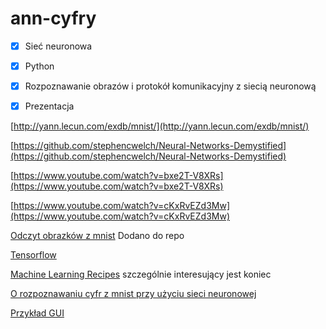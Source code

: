 # ann-cyfry

- [x] Sieć neuronowa
- [x] Python
- [x] Rozpoznawanie obrazów i protokół komunikacyjny z siecią neuronową
- [x] Prezentacja


[http://yann.lecun.com/exdb/mnist/](http://yann.lecun.com/exdb/mnist/)

[https://github.com/stephencwelch/Neural-Networks-Demystified](https://github.com/stephencwelch/Neural-Networks-Demystified)

[https://www.youtube.com/watch?v=bxe2T-V8XRs](https://www.youtube.com/watch?v=bxe2T-V8XRs)

[https://www.youtube.com/watch?v=cKxRvEZd3Mw](https://www.youtube.com/watch?v=cKxRvEZd3Mw)

[Odczyt obrazków z mnist](http://cs.indstate.edu/~jkinne/cs475-f2011/code/mnistHandwriting.py) Dodano do repo

[Tensorflow](http://playground.tensorflow.org)

[Machine Learning Recipes](https://youtu.be/84gqSbLcBFE?list=PLOU2XLYxmsIIuiBfYad6rFYQU_jL2ryal) szczególnie interesujący jest koniec

[O rozpoznawaniu cyfr z mnist przy użyciu sieci neuronowej](http://neuralnetworksanddeeplearning.com/chap1.html)

[Przykład GUI](https://www.youtube.com/watch?v=ocB8uDYXtt0)
